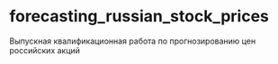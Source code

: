 # forecasting_russian_stock_prices
Выпускная квалификационная работа по прогнозированию цен российских акций
